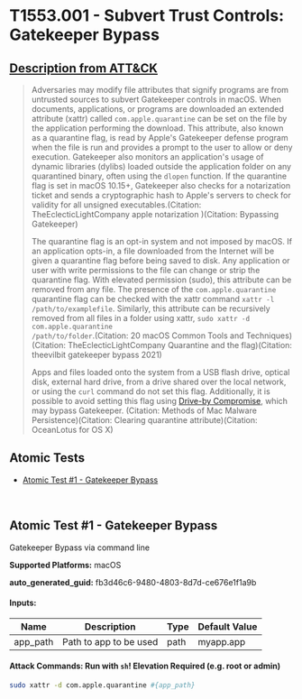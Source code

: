 # T1553.001 - Subvert Trust Controls: Gatekeeper Bypass
## [Description from ATT&CK](https://attack.mitre.org/techniques/T1553/001)
<blockquote>Adversaries may modify file attributes that signify programs are from untrusted sources to subvert Gatekeeper controls in macOS. When documents, applications, or programs are downloaded an extended attribute (xattr) called <code>com.apple.quarantine</code> can be set on the file by the application performing the download. This attribute, also known as a quarantine flag, is read by Apple's Gatekeeper defense program when the file is run and provides a prompt to the user to allow or deny execution. Gatekeeper also monitors an application's usage of dynamic libraries (dylibs) loaded outside the application folder on any quarantined binary, often using the <code>dlopen</code> function. If the quarantine flag is set in macOS 10.15+, Gatekeeper also checks for a notarization ticket and sends a cryptographic hash to Apple's servers to check for validity for all unsigned executables.(Citation: TheEclecticLightCompany apple notarization )(Citation: Bypassing Gatekeeper)

The quarantine flag is an opt-in system and not imposed by macOS. If an application opts-in, a file downloaded from the Internet will be given a quarantine flag before being saved to disk. Any application or user with write permissions to the file can change or strip the quarantine flag. With elevated permission (sudo), this attribute can be removed from any file. The presence of the <code>com.apple.quarantine</code> quarantine flag can be checked with the xattr command <code>xattr -l /path/to/examplefile</code>. Similarly, this attribute can be recursively removed from all files in a folder using xattr, <code>sudo xattr -d com.apple.quarantine /path/to/folder</code>.(Citation: 20 macOS Common Tools and Techniques)(Citation: TheEclecticLightCompany Quarantine and the flag)(Citation: theevilbit gatekeeper bypass 2021)

Apps and files loaded onto the system from a USB flash drive, optical disk, external hard drive, from a drive shared over the local network, or using the <code>curl</code> command do not set this flag. Additionally, it is possible to avoid setting this flag using [Drive-by Compromise](https://attack.mitre.org/techniques/T1189), which may bypass Gatekeeper. (Citation: Methods of Mac Malware Persistence)(Citation: Clearing quarantine attribute)(Citation: OceanLotus for OS X)</blockquote>

## Atomic Tests

- [Atomic Test #1 - Gatekeeper Bypass](#atomic-test-1---gatekeeper-bypass)


<br/>

## Atomic Test #1 - Gatekeeper Bypass
Gatekeeper Bypass via command line

**Supported Platforms:** macOS


**auto_generated_guid:** fb3d46c6-9480-4803-8d7d-ce676e1f1a9b





#### Inputs:
| Name | Description | Type | Default Value |
|------|-------------|------|---------------|
| app_path | Path to app to be used | path | myapp.app|


#### Attack Commands: Run with `sh`!  Elevation Required (e.g. root or admin) 


```sh
sudo xattr -d com.apple.quarantine #{app_path}
```






<br/>
